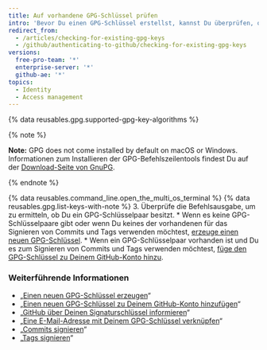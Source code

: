 ```yaml
---
title: Auf vorhandene GPG-Schlüssel prüfen
intro: 'Bevor Du einen GPG-Schlüssel erstellst, kannst Du überprüfen, ob für Dich bereits GPG-Schlüssel vorhanden sind.'
redirect_from:
  - /articles/checking-for-existing-gpg-keys
  - /github/authenticating-to-github/checking-for-existing-gpg-keys
versions:
  free-pro-team: '*'
  enterprise-server: '*'
  github-ae: '*'
topics:
  - Identity
  - Access management
---
```


{% data reusables.gpg.supported-gpg-key-algorithms %}

{% note %}

**Note:** GPG does not come installed by default on macOS or Windows. Informationen zum Installieren der GPG-Befehlszeilentools findest Du auf der [Download-Seite von GnuPG](https://www.gnupg.org/download/).

{% endnote %}

{% data reusables.command_line.open_the_multi_os_terminal %}
{% data reusables.gpg.list-keys-with-note %}
3. Überprüfe die Befehlsausgabe, um zu ermitteln, ob Du ein GPG-Schlüsselpaar besitzt.
    * Wenn es keine GPG-Schlüsselpaare gibt oder wenn Du keines der vorhandenen für das Signieren von Commits und Tags verwenden möchtest, [erzeuge einen neuen GPG-Schlüssel](/articles/generating-a-new-gpg-key).
    * Wenn ein GPG-Schlüsselpaar vorhanden ist und Du es zum Signieren von Commits und Tags verwenden möchtest, [füge den GPG-Schlüssel zu Deinem GitHub-Konto hinzu](/articles/adding-a-new-gpg-key-to-your-github-account).

### Weiterführende Informationen

* „[Einen neuen GPG-Schlüssel erzeugen](/articles/generating-a-new-gpg-key)“
* „[Einen neuen GPG-Schlüssel zu Deinem GitHub-Konto hinzufügen](/articles/adding-a-new-gpg-key-to-your-github-account)“
* „[GitHub über Deinen Signaturschlüssel informieren](/articles/telling-git-about-your-signing-key)“
* „[Eine E-Mail-Adresse mit Deinem GPG-Schlüssel verknüpfen](/articles/associating-an-email-with-your-gpg-key)“
* „[Commits signieren](/articles/signing-commits)“
* „[Tags signieren](/articles/signing-tags)“
